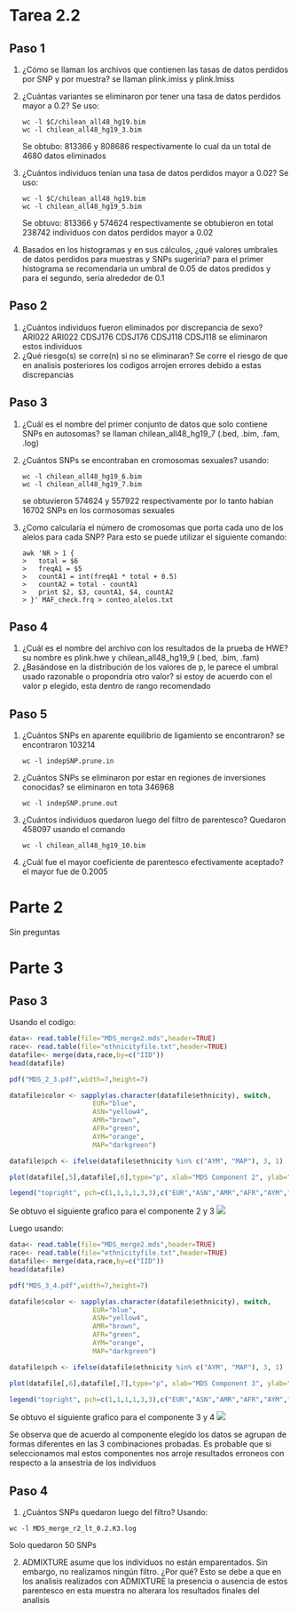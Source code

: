 # Tarea 2.2

## Paso 1

1) ¿Cómo se llaman los archivos que contienen las tasas de datos perdidos por SNP y por muestra?
   se llaman plink.imiss y plink.lmiss

2) ¿Cuántas variantes se eliminaron por tener una tasa de datos perdidos mayor a 0.2?
   Se uso:
   
   ```
   wc -l $C/chilean_all48_hg19.bim 
   wc -l chilean_all48_hg19_3.bim
   ```
   
   Se obtubo: 813366 y 808686 respectivamente
   lo cual da un total de 4680 datos eliminados

3) ¿Cuántos individuos tenían una tasa de datos perdidos mayor a 0.02?
   Se uso: 
   
   ```
   wc -l $C/chilean_all48_hg19.bim
   wc -l chilean_all48_hg19_5.bim
   ```
   
   Se obtuvo: 813366 y 574624 respectivamente
   se obtubieron en total 238742 individuos con datos perdidos mayor a 0.02

4) Basados en los histogramas y en sus cálculos, ¿qué valores umbrales de datos perdidos para muestras y SNPs sugeriría?
   para el primer histograma se recomendaria un umbral de 0.05 de datos predidos y para el segundo, seria alrededor de 0.1

## Paso 2

1) ¿Cuántos individuos fueron eliminados por discrepancia de sexo?
   ARI022 ARI022
   CDSJ176 CDSJ176
   CDSJ118 CDSJ118
   se eliminaron estos individuos
2) ¿Qué riesgo(s) se corre(n) si no se eliminaran?
   Se corre el riesgo de que en analisis posteriores los codigos arrojen errores debido a estas discrepancias

## Paso 3

1) ¿Cuál es el nombre del primer conjunto de datos que solo contiene SNPs en autosomas?
   se llaman chilean_all48_hg19_7 (.bed, .bim, .fam, .log)

2) ¿Cuántos SNPs se encontraban en cromosomas sexuales?
   usando: 
   
   ```
   wc -l chilean_all48_hg19_6.bim
   wc -l chilean_all48_hg19_7.bim
   ```
   
   se obtuvieron 574624 y 557922 respectivamente
   por lo tanto habian 16702 SNPs en los cormosomas sexuales

3) ¿Como calcularía el número de cromosomas que porta cada uno de los alelos para cada SNP?
   Para esto se puede utilizar el siguiente comando: 
   
   ```
   awk 'NR > 1 { 
   >   total = $6
   >   freqA1 = $5
   >   countA1 = int(freqA1 * total + 0.5)
   >   countA2 = total - countA1
   >   print $2, $3, countA1, $4, countA2
   > }' MAF_check.frq > conteo_alelos.txt
   ```

## Paso 4

1) ¿Cuál es el nombre del archivo con los resultados de la prueba de HWE?
   su nombre es plink.hwe y chilean_all48_hg19_9 (.bed, .bim, .fam)
2) ¿Basándose en la distribución de los valores de p, le parece el umbral usado razonable o propondría otro valor?
   si estoy de acuerdo con el valor p elegido, esta dentro de rango recomendado

## Paso 5

1) ¿Cuántos SNPs en aparente equilibrio de ligamiento se encontraron?
   se encontraron 103214
   
   ```
   wc -l indepSNP.prune.in
   ```

2) ¿Cuántos SNPs se eliminaron por estar en regiones de inversiones conocidas?
   se eliminaron en tota 346968
   
   ```
   wc -l indepSNP.prune.out
   ```

3) ¿Cuántos individuos quedaron luego del filtro de parentesco?
   Quedaron 458097 
   usando el comando 
   
   ```
   wc -l chilean_all48_hg19_10.bim
   ```

4) ¿Cuál fue el mayor coeficiente de parentesco efectivamente aceptado?
   el mayor fue de 0.2005

# Parte 2

Sin preguntas

# Parte 3
## Paso 3
Usando el codigo:

```R
data<- read.table(file="MDS_merge2.mds",header=TRUE)
race<- read.table(file="ethnicityfile.txt",header=TRUE)
datafile<- merge(data,race,by=c("IID"))
head(datafile)

pdf("MDS_2_3.pdf",width=7,height=7)

datafile$color <- sapply(as.character(datafile$ethnicity), switch,
                     EUR="blue",
                     ASN="yellow4",
                     AMR="brown",
                     AFR="green",
                     AYM="orange",
                     MAP="darkgreen")

datafile$pch <- ifelse(datafile$ethnicity %in% c("AYM", "MAP"), 3, 1)

plot(datafile[,5],datafile[,6],type="p", xlab="MDS Component 2", ylab="MDS Component 3",pch=datafile$pch, cex=0.5, col=datafile$color)

legend("topright", pch=c(1,1,1,1,3,3),c("EUR","ASN","AMR","AFR","AYM","MAP"),col=c("blue","yellow4","brown","green", "orange","darkgreen"),bty="o",cex=1)
```

Se obtuvo el siguiente grafico para el componente 2 y 3
![](./image/MDS_2_3.png)

Luego usando:

```R
data<- read.table(file="MDS_merge2.mds",header=TRUE)
race<- read.table(file="ethnicityfile.txt",header=TRUE)
datafile<- merge(data,race,by=c("IID"))
head(datafile)

pdf("MDS_3_4.pdf",width=7,height=7)

datafile$color <- sapply(as.character(datafile$ethnicity), switch,
                     EUR="blue",
                     ASN="yellow4",
                     AMR="brown",
                     AFR="green",
                     AYM="orange",
                     MAP="darkgreen")

datafile$pch <- ifelse(datafile$ethnicity %in% c("AYM", "MAP"), 3, 1)

plot(datafile[,6],datafile[,7],type="p", xlab="MDS Component 3", ylab="MDS Component 4",pch=datafile$pch, ce=0.5, col=datafile$color)

legend("topright", pch=c(1,1,1,1,3,3),c("EUR","ASN","AMR","AFR","AYM","MAP"),col=c("blue","yellow4","brown","green", "orange","darkgreen"),bty="o",cex=1)
```

Se obtuvo el siguiente grafico para el componente 3 y 4
![](./image/MDS_3_4.png)

Se observa que de acuerdo al componente elegido los datos se agrupan de formas diferentes en las 3 combinaciones probadas. Es probable que si seleccionamos mal estos componentes nos arroje resultados erroneos con respecto a la ansestria de los individuos

## Paso 4

1) ¿Cuántos SNPs quedaron luego del filtro?
Usando:
```
wc -l MDS_merge_r2_lt_0.2.K3.log
```
Solo quedaron 50 SNPs

2) ADMIXTURE asume que los individuos no están emparentados. Sin embargo, no realizamos ningún filtro. ¿Por qué?
Esto se debe a que en los analisis realizados con ADMIXTURE la presencia o ausencia de estos parentesco en esta muestra no alterara los resultados finales del analisis

